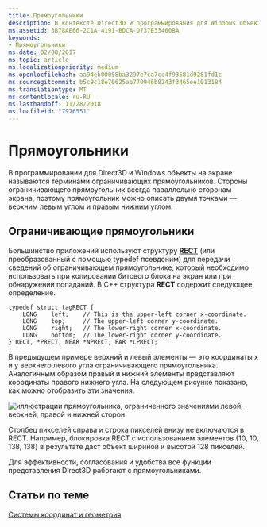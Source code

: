 ```yaml
---
title: Прямоугольники
description: В контексте Direct3D и программирования для Windows объекты на экране называют на основе ограничивающих прямоугольников.
ms.assetid: 3B78AE66-2C1A-4191-BDCA-D737E33460BA
keywords:
- Прямоугольники
ms.date: 02/08/2017
ms.topic: article
ms.localizationpriority: medium
ms.openlocfilehash: aa94eb00058ba3297e7ca7cc4f93581d9281fd1c
ms.sourcegitcommit: b5c9c18e70625ab770946b8243f3465ee1013184
ms.translationtype: MT
ms.contentlocale: ru-RU
ms.lasthandoff: 11/28/2018
ms.locfileid: "7976551"
---
```

# <a name="rectangles"></a>Прямоугольники


В программировании для Direct3D и Windows объекты на экране называются терминами ограничивающих прямоугольников. Стороны ограничивающего прямоугольник всегда параллельно сторонам экрана, поэтому прямоугольник можно описать двумя точками — верхним левым углом и правым нижним углом.

## <a name="span-idboundingrectanglesspanspan-idboundingrectanglesspanspan-idboundingrectanglesspanbounding-rectangles"></a><span id="Bounding_rectangles"></span><span id="bounding_rectangles"></span><span id="BOUNDING_RECTANGLES"></span>Ограничивающие прямоугольники


Большинство приложений используют структуру [**RECT**](https://msdn.microsoft.com/library/windows/desktop/dd162897) (или преобразованный с помощью typedef псевдоним) для передачи сведений об ограничивающем прямоугольнике, который необходимо использовать при копировании битового блока на экран или при обнаружении попаданий. В C++ структура **RECT** содержит следующее определение.

```
typedef struct tagRECT { 
    LONG    left;    // This is the upper-left corner x-coordinate.
    LONG    top;     // The upper-left corner y-coordinate.
    LONG    right;   // The lower-right corner x-coordinate.
    LONG    bottom;  // The lower-right corner y-coordinate.
} RECT, *PRECT, NEAR *NPRECT, FAR *LPRECT; 
```

В предыдущем примере верхний и левый элементы — это координаты x и y верхнего левого угла ограничивающего прямоугольника. Аналогичным образом правый и нижний элементы представляют координаты правого нижнего угла. На следующем рисунке показано, как можно отобразить эти значения.

![иллюстрации прямоугольника, ограниченного значениями левой, верхней, правой и нижней сторон](images/rect.png)

Столбец пикселей справа и строка пикселей внизу не включаются в RECT. Например, блокировка RECT с использованием элементов {10, 10, 138, 138} в результате даст объект шириной и высотой 128 пикселей.

Для эффективности, согласования и удобства все функции представления Direct3D работают с прямоугольниками.

## <a name="span-idrelated-topicsspanrelated-topics"></a><span id="related-topics"></span>Статьи по теме


[Системы координат и геометрия](coordinate-systems-and-geometry.md)

 

 




